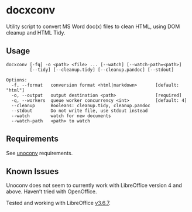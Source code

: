 docxconv
========

Utility script to convert MS Word doc(x) files to clean HTML, using DOM cleanup and HTML Tidy.

Usage
-----

```text
docxconv [-fq] -o <path> <file> ... [--watch] [--watch-path=<path>]
         [--tidy] [--cleanup.tidy] [--cleanup.pandoc] [--stdout]

Options:
  -f, --format   conversion format <html|markdown>       [default: "html"]
  -o, --output   output destination <path>               [required]
  -q, --workers  queue worker concurrency <int>          [default: 4]
  --cleanup      Booleans: cleanup.tidy, cleanup.pandoc
  --stdout       Do not write file, use stdout instead
  --watch        watch for new documents
  --watch-path   <path> to watch
```

Requirements
------------

See [unoconv](https://github.com/gfloyd/node-unoconv) requirements.

Known Issues
------------

Unoconv does not seem to currently work with LibreOffice version 4 and above. Haven’t tried with OpenOffice.

Tested and working with LibreOffice [v3.6.7](http://www.libreoffice.org/download/?&version=3.6.7&lang=en-US).
